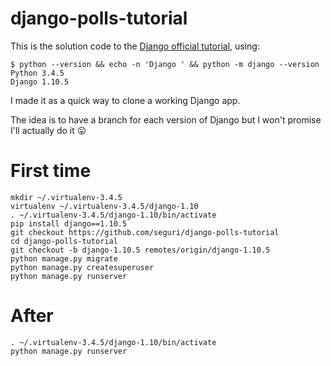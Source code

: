 # django-polls-tutorial

This is the solution code to the [Django official tutorial](https://github.com/Chive/django-poll-app), using:

    $ python --version && echo -n 'Django ' && python -m django --version
    Python 3.4.5
    Django 1.10.5

I made it as a quick way to clone a working Django app.

The idea is to have a branch for each version of Django but I won't promise I'll actually do it 😛

# First time

    mkdir ~/.virtualenv-3.4.5
    virtualenv ~/.virtualenv-3.4.5/django-1.10
    . ~/.virtualenv-3.4.5/django-1.10/bin/activate
    pip install django==1.10.5
    git checkout https://github.com/seguri/django-polls-tutorial
    cd django-polls-tutorial
    git checkout -b django-1.10.5 remotes/origin/django-1.10.5
    python manage.py migrate
    python manage.py createsuperuser
    python manage.py runserver

# After

    . ~/.virtualenv-3.4.5/django-1.10/bin/activate
    python manage.py runserver

